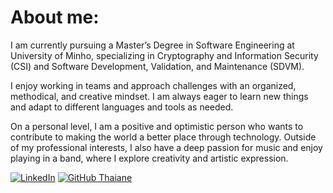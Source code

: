 # About me:
I am currently pursuing a Master’s Degree in Software Engineering at University of Minho, specializing in Cryptography and Information Security (CSI) and Software Development, Validation, and Maintenance (SDVM). 

I enjoy working in teams and approach challenges with an organized, methodical, and creative mindset. I am always eager to learn new things and adapt to different languages and tools as needed. 

On a personal level, I am a positive and optimistic person who wants to contribute to making the world a better place through technology. Outside of my professional interests, I also have a deep passion for music and enjoy playing in a band, where I explore creativity and artistic expression.

[![LinkedIn](https://img.shields.io/badge/LinkedIn-%230077B5.svg?logo=linkedin&logoColor=white)](https://linkedin.com/in/miguel-amg) 
[![GitHub Thaiane](https://img.shields.io/github/followers/miguel-amg?label=follow&style=social)](https://github.com/miguel-amg)
